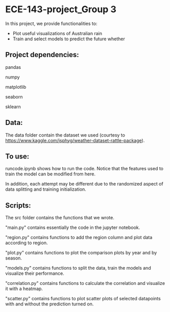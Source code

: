 # ECE-143-project_Group 3
In this project, we provide functionalities to:
- Plot useful visualizations of Australian rain
- Train and select models to predict the future whether

## Project dependencies:
pandas

numpy

matplotlib

seaborn

sklearn

## Data: 
The data folder contain the dataset we used (courtesy to https://www.kaggle.com/jsphyg/weather-dataset-rattle-package).

## To use:
runcode.ipynb shows how to run the code. Notice that the features used to train the model can be modified from here. 

In addition, each attempt may be different due to the randomized aspect of data splitting and training initialization.

## Scripts:
The src folder contains the functions that we wrote.

"main.py" contains essentially the code in the jupyter notebook.

"region.py" contains functions to add the region column and plot data according to region.

"plot.py" contains functions to plot the comparison plots by year and by season.

"models.py" contains functions to split the data, train the models and visualize their performance.

"correlation.py" contains functions to calculate the correlation and visualize it with a heatmap.

"scatter.py" contains functions to plot scatter plots of selected datapoints with and without the prediction turned on.
